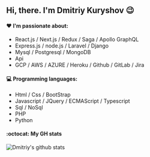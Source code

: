 ## Hi, there. I'm Dmitriy Kuryshov  :wink:

#### :heart: I'm passionate about:

- React.js / Next.js / Redux / Saga / Apollo GraphQL
- Express.js / node.js / Laravel / Django
- Mysql / Postgresql / MongoDB
- Api
- GCP / AWS / AZURE / Heroku / Github / GitLab / Jira

#### :computer: Programming languages:

- Html / Css / BootStrap
- Javascript / JQuery / ECMAScript / Typescript
- Sql / NoSql
- PHP
- Python

#### :octocat: My GH stats

![Dmitriy's github stats](https://github-readme-stats.vercel.app/api?username=devbluesky111&count_private=true&show_icons=true) 

